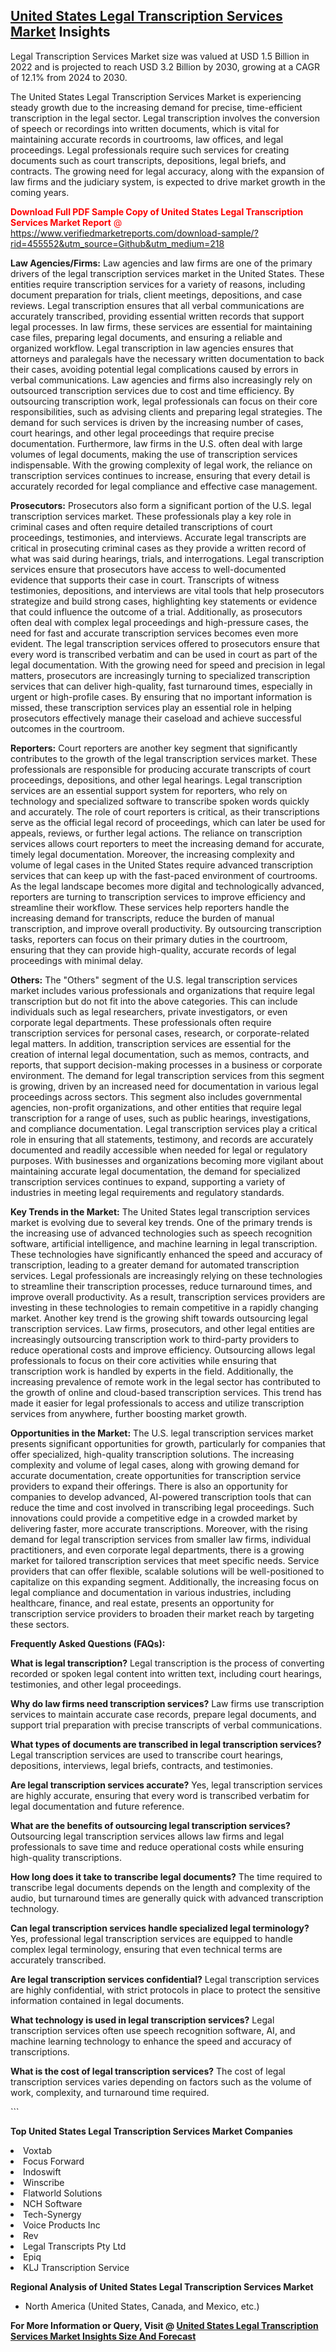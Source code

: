 <h2><a href="https://www.verifiedmarketreports.com/download-sample/?rid=455552&amp;utm_source=Github&amp;utm_medium=218" target="_blank">United States Legal Transcription Services Market</a> Insights</h2><p>Legal Transcription Services Market size was valued at USD 1.5 Billion in 2022 and is projected to reach USD 3.2 Billion by 2030, growing at a CAGR of 12.1% from 2024 to 2030.</p><p> <p>The United States Legal Transcription Services Market is experiencing steady growth due to the increasing demand for precise, time-efficient transcription in the legal sector. Legal transcription involves the conversion of speech or recordings into written documents, which is vital for maintaining accurate records in courtrooms, law offices, and legal proceedings. Legal professionals require such services for creating documents such as court transcripts, depositions, legal briefs, and contracts. The growing need for legal accuracy, along with the expansion of law firms and the judiciary system, is expected to drive market growth in the coming years. <p><span class=""><span style="color: #ff0000;"><strong>Download Full PDF Sample Copy of United States Legal Transcription Services Market Report</strong> @ </span><a href="https://www.verifiedmarketreports.com/download-sample/?rid=455552&amp;utm_source=Github&amp;utm_medium=218" target="_blank">https://www.verifiedmarketreports.com/download-sample/?rid=455552&amp;utm_source=Github&amp;utm_medium=218</a></span></p></p> <p><strong>Law Agencies/Firms:</strong> Law agencies and law firms are one of the primary drivers of the legal transcription services market in the United States. These entities require transcription services for a variety of reasons, including document preparation for trials, client meetings, depositions, and case reviews. Legal transcription ensures that all verbal communications are accurately transcribed, providing essential written records that support legal processes. In law firms, these services are essential for maintaining case files, preparing legal documents, and ensuring a reliable and organized workflow. Legal transcription in law agencies ensures that attorneys and paralegals have the necessary written documentation to back their cases, avoiding potential legal complications caused by errors in verbal communications. Law agencies and firms also increasingly rely on outsourced transcription services due to cost and time efficiency. By outsourcing transcription work, legal professionals can focus on their core responsibilities, such as advising clients and preparing legal strategies. The demand for such services is driven by the increasing number of cases, court hearings, and other legal proceedings that require precise documentation. Furthermore, law firms in the U.S. often deal with large volumes of legal documents, making the use of transcription services indispensable. With the growing complexity of legal work, the reliance on transcription services continues to increase, ensuring that every detail is accurately recorded for legal compliance and effective case management.</p> <p><strong>Prosecutors:</strong> Prosecutors also form a significant portion of the U.S. legal transcription services market. These professionals play a key role in criminal cases and often require detailed transcriptions of court proceedings, testimonies, and interviews. Accurate legal transcripts are critical in prosecuting criminal cases as they provide a written record of what was said during hearings, trials, and interrogations. Legal transcription services ensure that prosecutors have access to well-documented evidence that supports their case in court. Transcripts of witness testimonies, depositions, and interviews are vital tools that help prosecutors strategize and build strong cases, highlighting key statements or evidence that could influence the outcome of a trial. Additionally, as prosecutors often deal with complex legal proceedings and high-pressure cases, the need for fast and accurate transcription services becomes even more evident. The legal transcription services offered to prosecutors ensure that every word is transcribed verbatim and can be used in court as part of the legal documentation. With the growing need for speed and precision in legal matters, prosecutors are increasingly turning to specialized transcription services that can deliver high-quality, fast turnaround times, especially in urgent or high-profile cases. By ensuring that no important information is missed, these transcription services play an essential role in helping prosecutors effectively manage their caseload and achieve successful outcomes in the courtroom.</p> <p><strong>Reporters:</strong> Court reporters are another key segment that significantly contributes to the growth of the legal transcription services market. These professionals are responsible for producing accurate transcripts of court proceedings, depositions, and other legal hearings. Legal transcription services are an essential support system for reporters, who rely on technology and specialized software to transcribe spoken words quickly and accurately. The role of court reporters is critical, as their transcriptions serve as the official legal record of proceedings, which can later be used for appeals, reviews, or further legal actions. The reliance on transcription services allows court reporters to meet the increasing demand for accurate, timely legal documentation. Moreover, the increasing complexity and volume of legal cases in the United States require advanced transcription services that can keep up with the fast-paced environment of courtrooms. As the legal landscape becomes more digital and technologically advanced, reporters are turning to transcription services to improve efficiency and streamline their workflow. These services help reporters handle the increasing demand for transcripts, reduce the burden of manual transcription, and improve overall productivity. By outsourcing transcription tasks, reporters can focus on their primary duties in the courtroom, ensuring that they can provide high-quality, accurate records of legal proceedings with minimal delay.</p> <p><strong>Others:</strong> The "Others" segment of the U.S. legal transcription services market includes various professionals and organizations that require legal transcription but do not fit into the above categories. This can include individuals such as legal researchers, private investigators, or even corporate legal departments. These professionals often require transcription services for personal cases, research, or corporate-related legal matters. In addition, transcription services are essential for the creation of internal legal documentation, such as memos, contracts, and reports, that support decision-making processes in a business or corporate environment. The demand for legal transcription services from this segment is growing, driven by an increased need for documentation in various legal proceedings across sectors. This segment also includes governmental agencies, non-profit organizations, and other entities that require legal transcription for a range of uses, such as public hearings, investigations, and compliance documentation. Legal transcription services play a critical role in ensuring that all statements, testimony, and records are accurately documented and readily accessible when needed for legal or regulatory purposes. With businesses and organizations becoming more vigilant about maintaining accurate legal documentation, the demand for specialized transcription services continues to expand, supporting a variety of industries in meeting legal requirements and regulatory standards.</p> <p><strong>Key Trends in the Market:</strong> The United States legal transcription services market is evolving due to several key trends. One of the primary trends is the increasing use of advanced technologies such as speech recognition software, artificial intelligence, and machine learning in legal transcription. These technologies have significantly enhanced the speed and accuracy of transcription, leading to a greater demand for automated transcription services. Legal professionals are increasingly relying on these technologies to streamline their transcription processes, reduce turnaround times, and improve overall productivity. As a result, transcription services providers are investing in these technologies to remain competitive in a rapidly changing market. Another key trend is the growing shift towards outsourcing legal transcription services. Law firms, prosecutors, and other legal entities are increasingly outsourcing transcription work to third-party providers to reduce operational costs and improve efficiency. Outsourcing allows legal professionals to focus on their core activities while ensuring that transcription work is handled by experts in the field. Additionally, the increasing prevalence of remote work in the legal sector has contributed to the growth of online and cloud-based transcription services. This trend has made it easier for legal professionals to access and utilize transcription services from anywhere, further boosting market growth.</p> <p><strong>Opportunities in the Market:</strong> The U.S. legal transcription services market presents significant opportunities for growth, particularly for companies that offer specialized, high-quality transcription solutions. The increasing complexity and volume of legal cases, along with growing demand for accurate documentation, create opportunities for transcription service providers to expand their offerings. There is also an opportunity for companies to develop advanced, AI-powered transcription tools that can reduce the time and cost involved in transcribing legal proceedings. Such innovations could provide a competitive edge in a crowded market by delivering faster, more accurate transcriptions. Moreover, with the rising demand for legal transcription services from smaller law firms, individual practitioners, and even corporate legal departments, there is a growing market for tailored transcription services that meet specific needs. Service providers that can offer flexible, scalable solutions will be well-positioned to capitalize on this expanding segment. Additionally, the increasing focus on legal compliance and documentation in various industries, including healthcare, finance, and real estate, presents an opportunity for transcription service providers to broaden their market reach by targeting these sectors.</p> <p><strong>Frequently Asked Questions (FAQs):</strong></p> <p><strong>What is legal transcription?</strong> Legal transcription is the process of converting recorded or spoken legal content into written text, including court hearings, testimonies, and other legal proceedings.</p> <p><strong>Why do law firms need transcription services?</strong> Law firms use transcription services to maintain accurate case records, prepare legal documents, and support trial preparation with precise transcripts of verbal communications.</p> <p><strong>What types of documents are transcribed in legal transcription services?</strong> Legal transcription services are used to transcribe court hearings, depositions, interviews, legal briefs, contracts, and testimonies.</p> <p><strong>Are legal transcription services accurate?</strong> Yes, legal transcription services are highly accurate, ensuring that every word is transcribed verbatim for legal documentation and future reference.</p> <p><strong>What are the benefits of outsourcing legal transcription services?</strong> Outsourcing legal transcription services allows law firms and legal professionals to save time and reduce operational costs while ensuring high-quality transcriptions.</p> <p><strong>How long does it take to transcribe legal documents?</strong> The time required to transcribe legal documents depends on the length and complexity of the audio, but turnaround times are generally quick with advanced transcription technology.</p> <p><strong>Can legal transcription services handle specialized legal terminology?</strong> Yes, professional legal transcription services are equipped to handle complex legal terminology, ensuring that even technical terms are accurately transcribed.</p> <p><strong>Are legal transcription services confidential?</strong> Legal transcription services are highly confidential, with strict protocols in place to protect the sensitive information contained in legal documents.</p> <p><strong>What technology is used in legal transcription services?</strong> Legal transcription services often use speech recognition software, AI, and machine learning technology to enhance the speed and accuracy of transcriptions.</p> <p><strong>What is the cost of legal transcription services?</strong> The cost of legal transcription services varies depending on factors such as the volume of work, complexity, and turnaround time required.</p> ```</p><p><strong>Top United States Legal Transcription Services Market Companies</strong></p><div data-test-id=""><p><li>Voxtab</li><li> Focus Forward</li><li> Indoswift</li><li> Winscribe</li><li> Flatworld Solutions</li><li> NCH Software</li><li> Tech-Synergy</li><li> Voice Products Inc</li><li> Rev</li><li> Legal Transcripts Pty Ltd</li><li> Epiq</li><li> KLJ Transcription Service</li></p><div><strong>Regional Analysis of&nbsp;United States Legal Transcription Services Market</strong></div><ul><li dir="ltr"><p dir="ltr">North America&nbsp;(United States, Canada, and Mexico, etc.)</p></li></ul><p><strong>For More Information or Query, Visit @&nbsp;</strong><strong><a href="https://www.verifiedmarketreports.com/product/legal-transcription-services-market/?utm_source=Github&amp;utm_medium=218" target="_blank">United States Legal Transcription Services Market Insights Size And Forecast</a></strong></p></div>
